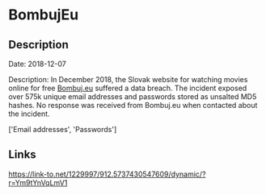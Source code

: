 # BombujEu

## Description

Date: 2018-12-07

Description:
In December 2018, the Slovak website for watching movies online for free <a href="https://www.bombuj.eu" target="_blank" rel="noopener">Bombuj.eu</a> suffered a data breach. The incident exposed over 575k unique email addresses and passwords stored as unsalted MD5 hashes. No response was received from Bombuj.eu when contacted about the incident.


['Email addresses', 'Passwords']

## Links

https://link-to.net/1229997/912.5737430547609/dynamic/?r=Ym9tYnVqLmV1
